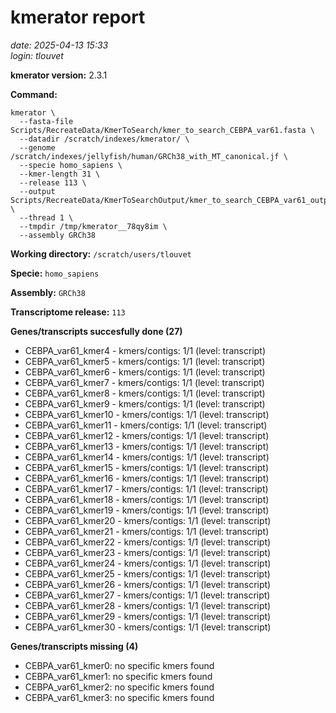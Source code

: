 # kmerator report
*date: 2025-04-13 15:33*  
*login: tlouvet*

**kmerator version:** 2.3.1

**Command:**

```
kmerator \
  --fasta-file Scripts/RecreateData/KmerToSearch/kmer_to_search_CEBPA_var61.fasta \
  --datadir /scratch/indexes/kmerator/ \
  --genome /scratch/indexes/jellyfish/human/GRCh38_with_MT_canonical.jf \
  --specie homo_sapiens \
  --kmer-length 31 \
  --release 113 \
  --output Scripts/RecreateData/KmerToSearchOutput/kmer_to_search_CEBPA_var61_output \
  --thread 1 \
  --tmpdir /tmp/kmerator__78qy8im \
  --assembly GRCh38
```

**Working directory:** `/scratch/users/tlouvet`

**Specie:** `homo_sapiens`

**Assembly:** `GRCh38`

**Transcriptome release:** `113`

**Genes/transcripts succesfully done (27)**

- CEBPA_var61_kmer4 - kmers/contigs: 1/1 (level: transcript)
- CEBPA_var61_kmer5 - kmers/contigs: 1/1 (level: transcript)
- CEBPA_var61_kmer6 - kmers/contigs: 1/1 (level: transcript)
- CEBPA_var61_kmer7 - kmers/contigs: 1/1 (level: transcript)
- CEBPA_var61_kmer8 - kmers/contigs: 1/1 (level: transcript)
- CEBPA_var61_kmer9 - kmers/contigs: 1/1 (level: transcript)
- CEBPA_var61_kmer10 - kmers/contigs: 1/1 (level: transcript)
- CEBPA_var61_kmer11 - kmers/contigs: 1/1 (level: transcript)
- CEBPA_var61_kmer12 - kmers/contigs: 1/1 (level: transcript)
- CEBPA_var61_kmer13 - kmers/contigs: 1/1 (level: transcript)
- CEBPA_var61_kmer14 - kmers/contigs: 1/1 (level: transcript)
- CEBPA_var61_kmer15 - kmers/contigs: 1/1 (level: transcript)
- CEBPA_var61_kmer16 - kmers/contigs: 1/1 (level: transcript)
- CEBPA_var61_kmer17 - kmers/contigs: 1/1 (level: transcript)
- CEBPA_var61_kmer18 - kmers/contigs: 1/1 (level: transcript)
- CEBPA_var61_kmer19 - kmers/contigs: 1/1 (level: transcript)
- CEBPA_var61_kmer20 - kmers/contigs: 1/1 (level: transcript)
- CEBPA_var61_kmer21 - kmers/contigs: 1/1 (level: transcript)
- CEBPA_var61_kmer22 - kmers/contigs: 1/1 (level: transcript)
- CEBPA_var61_kmer23 - kmers/contigs: 1/1 (level: transcript)
- CEBPA_var61_kmer24 - kmers/contigs: 1/1 (level: transcript)
- CEBPA_var61_kmer25 - kmers/contigs: 1/1 (level: transcript)
- CEBPA_var61_kmer26 - kmers/contigs: 1/1 (level: transcript)
- CEBPA_var61_kmer27 - kmers/contigs: 1/1 (level: transcript)
- CEBPA_var61_kmer28 - kmers/contigs: 1/1 (level: transcript)
- CEBPA_var61_kmer29 - kmers/contigs: 1/1 (level: transcript)
- CEBPA_var61_kmer30 - kmers/contigs: 1/1 (level: transcript)


**Genes/transcripts missing (4)**

- CEBPA_var61_kmer0: no specific kmers found
- CEBPA_var61_kmer1: no specific kmers found
- CEBPA_var61_kmer2: no specific kmers found
- CEBPA_var61_kmer3: no specific kmers found
